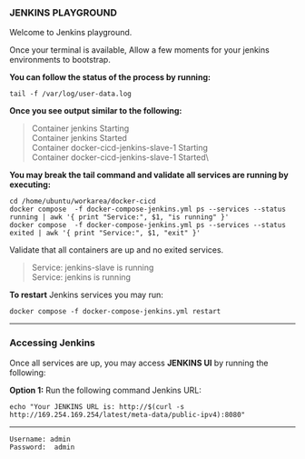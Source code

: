 
### JENKINS PLAYGROUND
Welcome to Jenkins playground.

Once your terminal is available,
Allow a few moments for your jenkins environments to bootstrap.

**You can follow the status of the process by running:**

    tail -f /var/log/user-data.log

  **Once you see output similar to the following:**
  

> Container jenkins  Starting\
> Container jenkins  Started\
> Container docker-cicd-jenkins-slave-1  Starting\
> Container docker-cicd-jenkins-slave-1  Started\

**You may break the tail command and validate all services are running by executing:**

    cd /home/ubuntu/workarea/docker-cicd
    docker compose  -f docker-compose-jenkins.yml ps --services --status running | awk '{ print "Service:", $1, "is running" }'
    docker compose  -f docker-compose-jenkins.yml ps --services --status exited | awk '{ print "Service:", $1, "exit" }'

Validate that all containers are up and no exited services.

> Service: jenkins-slave is running \
Service: jenkins is running 

**To restart** Jenkins services you may run:

    docker compose -f docker-compose-jenkins.yml restart
---

### Accessing Jenkins
Once all services are up,
you may access **JENKINS UI** by running the following:

**Option 1:** Run the following command Jenkins URL:

    echo "Your JENKINS URL is: http://$(curl -s http://169.254.169.254/latest/meta-data/public-ipv4):8080"

---

    Username: admin 
    Password:  admin

